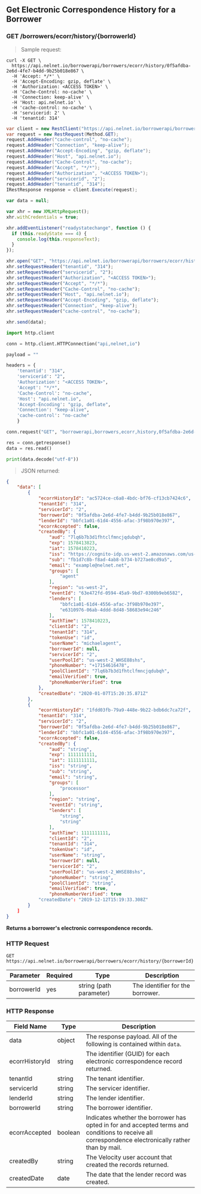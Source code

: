 <!--Endpoint introduction -->
## Get Electronic Correspondence History for a Borrower

### GET /borrowers/ecorr/history/{borrowerId}

<!-- RIGHT: code samples -->

> Sample request:

```shell
curl -X GET \
  https://api.nelnet.io/borrowerapi/borrowers/ecorr/history/0f5afdba-2e6d-4fe7-b4dd-9b25b018e867 \
  -H 'Accept: */*' \
  -H 'Accept-Encoding: gzip, deflate' \
  -H 'Authorization: <ACCESS TOKEN>' \
  -H 'Cache-Control: no-cache' \
  -H 'Connection: keep-alive' \
  -H 'Host: api.nelnet.io' \
  -H 'cache-control: no-cache' \
  -H 'servicerid: 2' \
  -H 'tenantid: 314'
```

```csharp
var client = new RestClient("https://api.nelnet.io/borrowerapi/borrowers/ecorr/history/0f5afdba-2e6d-4fe7-b4dd-9b25b018e867");
var request = new RestRequest(Method.GET);
request.AddHeader("cache-control", "no-cache");
request.AddHeader("Connection", "keep-alive");
request.AddHeader("Accept-Encoding", "gzip, deflate");
request.AddHeader("Host", "api.nelnet.io");
request.AddHeader("Cache-Control", "no-cache");
request.AddHeader("Accept", "*/*");
request.AddHeader("Authorization", "<ACCESS TOKEN>");
request.AddHeader("servicerid", "2");
request.AddHeader("tenantid", "314");
IRestResponse response = client.Execute(request);
```

```javascript
var data = null;

var xhr = new XMLHttpRequest();
xhr.withCredentials = true;

xhr.addEventListener("readystatechange", function () {
  if (this.readyState === 4) {
    console.log(this.responseText);
  }
});

xhr.open("GET", "https://api.nelnet.io/borrowerapi/borrowers/ecorr/history/0f5afdba-2e6d-4fe7-b4dd-9b25b018e867");
xhr.setRequestHeader("tenantid", "314");
xhr.setRequestHeader("servicerid", "2");
xhr.setRequestHeader("Authorization", "<ACCESS TOKEN>");
xhr.setRequestHeader("Accept", "*/*");
xhr.setRequestHeader("Cache-Control", "no-cache");
xhr.setRequestHeader("Host", "api.nelnet.io");
xhr.setRequestHeader("Accept-Encoding", "gzip, deflate");
xhr.setRequestHeader("Connection", "keep-alive");
xhr.setRequestHeader("cache-control", "no-cache");

xhr.send(data);
```

```python
import http.client

conn = http.client.HTTPConnection("api,nelnet,io")

payload = ""

headers = {
    'tenantid': "314",
    'servicerid': "2",
    'Authorization': "<ACCESS TOKEN>",
    'Accept': "*/*",
    'Cache-Control': "no-cache",
    'Host': "api.nelnet.io",
    'Accept-Encoding': "gzip, deflate",
    'Connection': "keep-alive",
    'cache-control': "no-cache"
    }

conn.request("GET", "borrowerapi,borrowers,ecorr,history,0f5afdba-2e6d-4fe7-b4dd-9b25b018e867", payload, headers)

res = conn.getresponse()
data = res.read()

print(data.decode("utf-8"))
```

> JSON returned:

```json
{
    "data": [
        {
            "ecorrHistoryId": "ac5724ce-c6a8-4bdc-bf76-cf13cb7424c6",
            "tenantId": "314",
            "servicerId": "2",
            "borrowerId": "0f5afdba-2e6d-4fe7-b4dd-9b25b018e867",
            "lenderId": "bbfc1a01-61d4-4556-afac-3f98b970e397",
            "ecorrAccepted": false,
            "createdBy": {
                "aud": "7lq6b7b3d1fhtclfmncjqdubqh",
                "exp": 1578413823,
                "iat": 1578410223,
                "iss": "https://cognito-idp.us-west-2.amazonaws.com/us-west-2_WHSE88shs",
                "sub": "fb1d7c8b-f8ad-4ab8-b734-b727ae8cd9a5",
                "email": "example@nelnet.net",
                "groups": [
                    "agent"
                ],
                "region": "us-west-2",
                "eventId": "63e472fd-0594-45a9-9bd7-0300b9eb6582",
                "lenders": [
                    "bbfc1a01-61d4-4556-afac-3f98b970e397",
                    "e6310976-06ab-4ddd-8d48-58683e94c246"
                ],
                "authTime": 1578410223,
                "clientId": "2",
                "tenantId": "314",
                "tokenUse": "id",
                "userName": "michaelagent",
                "borrowerId": null,
                "servicerId": "2",
                "userPoolId": "us-west-2_WHSE88shs",
                "phoneNumber": "+17154616478",
                "poolClientId": "7lq6b7b3d1fhtclfmncjqdubqh",
                "emailVerified": true,
                "phoneNumberVerified": true
            },
            "createdDate": "2020-01-07T15:20:35.871Z"
        },
        {
            "ecorrHistoryId": "1fdd03fb-79a9-448e-9b22-bdb6dc7ca72f",
            "tenantId": "314",
            "servicerId": "2",
            "borrowerId": "0f5afdba-2e6d-4fe7-b4dd-9b25b018e867",
            "lenderId": "bbfc1a01-61d4-4556-afac-3f98b970e397",
            "ecorrAccepted": false,
            "createdBy": {
                "aud": "string",
                "exp": 1111111111,
                "iat": 1111111111,
                "iss": "string",
                "sub": "string",
                "email": "string",
                "groups": [
                    "processor"
                ],
                "region": "string",
                "eventId": "string",
                "lenders": [
                    "string",
                    "string"
                ],
                "authTime": 1111111111,
                "clientId": "2",
                "tenantId": "314",
                "tokenUse": "id",
                "userName": "string",
                "borrowerId": null,
                "servicerId": "2",
                "userPoolId": "us-west-2_WHSE88shs",
                "phoneNumber": "string",
                "poolClientId": "string",
                "emailVerified": true,
                "phoneNumberVerified": true
            "createdDate": "2019-12-12T15:19:33.308Z"
        }
    ]
}
```

<!-- LEFT: documentation -->

**Returns a borrower's electronic correspondence records.**

### HTTP Request

`GET https://api.nelnet.io/borrowerapi/borrowers/ecorr/history/{borrowerId}`

Parameter | Required | Type   | Description
----------| -------- | ------ | -----------
borrowerId | yes | string (path parameter) | The identifier for the borrower. 

### HTTP Response

Field Name | Type | Description
---------- | ------- | -------
data | object | The response payload. All of the following is contained within `data`.
ecorrHistoryId | string | The identifier (GUID) for each electronic correspondence record returned.
tenantId | string | The tenant identifier.
servicerId | string | The servicer identifier.
lenderId | string | The lender identifier.
borrowerId | string | The borrower identifier.
ecorrAccepted | boolean | Indicates whether the borrower has opted in for and accepted terms and conditions to receive all correspondence electronically rather than by mail.
createdBy | string | The Velocity user account that created the records returned.
createdDate | date | The date that the lender record was created.